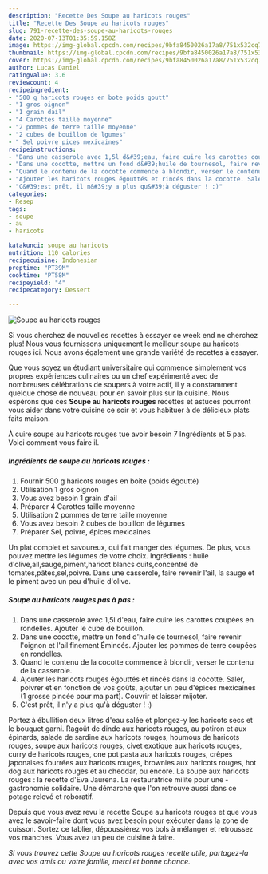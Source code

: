 ```yaml
---
description: "Recette Des Soupe au haricots rouges"
title: "Recette Des Soupe au haricots rouges"
slug: 791-recette-des-soupe-au-haricots-rouges
date: 2020-07-13T01:35:59.158Z
image: https://img-global.cpcdn.com/recipes/9bfa8450026a17a8/751x532cq70/soupe-au-haricots-rouges-photo-principale-de-la-recette.jpg
thumbnail: https://img-global.cpcdn.com/recipes/9bfa8450026a17a8/751x532cq70/soupe-au-haricots-rouges-photo-principale-de-la-recette.jpg
cover: https://img-global.cpcdn.com/recipes/9bfa8450026a17a8/751x532cq70/soupe-au-haricots-rouges-photo-principale-de-la-recette.jpg
author: Lucas Daniel
ratingvalue: 3.6
reviewcount: 4
recipeingredient:
- "500 g haricots rouges en bote poids goutt"
- "1 gros oignon"
- "1 grain dail"
- "4 Carottes taille moyenne"
- "2 pommes de terre taille moyenne"
- "2 cubes de bouillon de lgumes"
- " Sel poivre pices mexicaines"
recipeinstructions:
- "Dans une casserole avec 1,5l d&#39;eau, faire cuire les carottes coupées en rondelles. Ajouter le cube de bouillon."
- "Dans une cocotte, mettre un fond d&#39;huile de tournesol, faire revenir l&#39;oignon et l&#39;ail finement Émincés. Ajouter les pommes de terre coupées en rondelles."
- "Quand le contenu de la cocotte commence à blondir, verser le contenu de la casserole."
- "Ajouter les haricots rouges égouttés et rincés dans la cocotte. Saler, poivrer et en fonction de vos goûts, ajouter un peu d&#39;épices mexicaines (1 grosse pincée pour ma part). Couvrir et laisser mijoter."
- "C&#39;est prêt, il n&#39;y a plus qu&#39;à déguster ! :)"
categories:
- Resep
tags:
- soupe
- au
- haricots

katakunci: soupe au haricots 
nutrition: 110 calories
recipecuisine: Indonesian
preptime: "PT39M"
cooktime: "PT58M"
recipeyield: "4"
recipecategory: Dessert

---
```



![Soupe au haricots rouges](https://img-global.cpcdn.com/recipes/9bfa8450026a17a8/751x532cq70/soupe-au-haricots-rouges-photo-principale-de-la-recette.jpg)

Si vous cherchez de nouvelles recettes à essayer ce week end ne cherchez plus! Nous vous fournissons uniquement le meilleur soupe au haricots rouges ici. Nous avons également une grande variété de recettes à essayer.

Que vous soyez un étudiant universitaire qui commence simplement vos propres expériences culinaires ou un chef expérimenté avec de nombreuses célébrations de soupers à votre actif, il y a constamment quelque chose de nouveau pour en savoir plus sur la cuisine. Nous espérons que ces <strong> Soupe au haricots rouges </strong> recettes et astuces pourront vous aider dans votre cuisine ce soir et vous habituer à de délicieux plats faits maison.

<!--inarticleads1-->

À cuire soupe au haricots rouges tue avoir besoin 7 Ingrédients et 5 pas. Voici comment vous faire il.

##### Ingrédients de soupe au haricots rouges :

1. Fournir 500 g haricots rouges en boîte (poids égoutté)
1. Utilisation 1 gros oignon
1. Vous avez besoin 1 grain d&#39;ail
1. Préparer 4 Carottes taille moyenne
1. Utilisation 2 pommes de terre taille moyenne
1. Vous avez besoin 2 cubes de bouillon de légumes
1. Préparer  Sel, poivre, épices mexicaines


Un plat complet et savoureux, qui fait manger des légumes. De plus, vous pouvez mettre les légumes de votre choix. Ingrédients : huile d&#39;olive,ail,sauge,piment,haricot blancs cuits,concentré de tomates,pâtes,sel,poivre. Dans une casserole, faire revenir l&#39;ail, la sauge et le piment avec un peu d&#39;huile d&#39;olive. 

<!--inarticleads2-->

##### Soupe au haricots rouges pas à pas :

1. Dans une casserole avec 1,5l d&#39;eau, faire cuire les carottes coupées en rondelles. Ajouter le cube de bouillon.
1. Dans une cocotte, mettre un fond d&#39;huile de tournesol, faire revenir l&#39;oignon et l&#39;ail finement Émincés. Ajouter les pommes de terre coupées en rondelles.
1. Quand le contenu de la cocotte commence à blondir, verser le contenu de la casserole.
1. Ajouter les haricots rouges égouttés et rincés dans la cocotte. Saler, poivrer et en fonction de vos goûts, ajouter un peu d&#39;épices mexicaines (1 grosse pincée pour ma part). Couvrir et laisser mijoter.
1. C&#39;est prêt, il n&#39;y a plus qu&#39;à déguster ! :)


Portez à ébullition deux litres d&#39;eau salée et plongez-y les haricots secs et le bouquet garni. Ragoût de dinde aux haricots rouges, au potiron et aux épinards, salade de sardine aux haricots rouges, houmous de haricots rouges, soupe aux haricots rouges, civet exotique aux haricots rouges, curry de haricots rouges, one pot pasta aux haricots rouges, crêpes japonaises fourrées aux haricots rouges, brownies aux haricots rouges, hot dog aux haricots rouges et au cheddar, ou encore. La soupe aux haricots rouges : la recette d&#39;Eva Jaurena. La restauratrice milite pour une ­gastronomie solidaire. Une démarche que l&#39;on retrouve aussi dans ce potage relevé et roboratif. 

<!--inarticleads1-->

<p>
Depuis que vous avez revu la recette Soupe au haricots rouges et que vous avez le savoir-faire dont vous avez besoin pour exécuter dans la zone de cuisson. Sortez ce tablier, dépoussiérez vos bols à mélanger et retroussez vos manches. Vous avez un peu de cuisine à faire.
</p>

<p>
<i>Si vous trouvez cette Soupe au haricots rouges recette utile, partagez-la avec vos amis ou votre famille, merci et bonne chance.</i>
</p>
